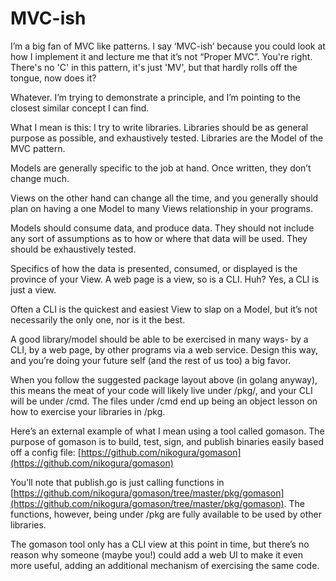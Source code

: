 # MVC-ish

I’m a big fan of MVC like patterns.  I say ‘MVC-ish’ because you could look at how I implement it and lecture me that it’s not “Proper MVC”.  You're right.  There's no 'C' in this pattern, it's just 'MV', but that hardly rolls off the tongue, now does it? 

Whatever.  I’m trying to demonstrate a principle, and I’m pointing to the closest similar concept I can find.

What I mean is this:  I try to write libraries.  Libraries should be as general purpose as possible, and exhaustively tested.  Libraries are the Model of the MVC pattern.  

Models are generally specific to the job at hand.  Once written, they don’t change much.  

Views on the other hand can change all the time, and you generally should plan on having a one Model to many Views relationship in your programs.

Models should consume data, and produce data.  They should not include any sort of assumptions as to how or where that data will be used.  They should be exhaustively tested.

Specifics of how the data is presented, consumed, or displayed is the province of your View.  A web page is a view, so is a CLI.  Huh?  Yes, a CLI is just a view.

Often a CLI is the quickest and easiest View to slap on a Model, but it’s not necessarily the only one, nor is it the best.

A good library/model should be able to be exercised in many ways- by a CLI, by a web page, by other programs via a web service.  Design this way, and you’re doing your future self (and the rest of us too) a big favor.

When you follow the suggested package layout above (in golang anyway), this means the meat of your code will likely live under /pkg/<name>, and your CLI will be under /cmd.  The files under /cmd end up being an object lesson on how to exercise your libraries in /pkg.

Here’s an external example of what I mean using a tool called gomason.  The purpose of gomason is to build, test, sign, and publish binaries easily based off a config file:  [https://github.com/nikogura/gomason](https://github.com/nikogura/gomason)

You’ll note that publish.go  is just calling functions in [https://github.com/nikogura/gomason/tree/master/pkg/gomason](https://github.com/nikogura/gomason/tree/master/pkg/gomason).  The functions, however, being under /pkg are fully available to be used by other libraries.  

The gomason tool only has a CLI view at this point in time, but there’s no reason why someone (maybe you!) could add a web UI to make it even more useful, adding an additional mechanism of exercising the same code.